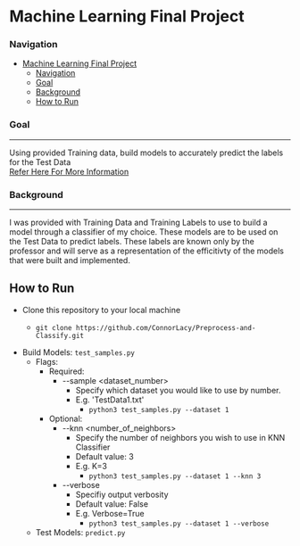 # Machine Learning Final Project
### Navigation
- [Machine Learning Final Project](#machine-learning-final-project)
    - [Navigation](#navigation)
    - [Goal](#goal)
    - [Background](#background)
  - [How to Run](#how-to-run)
### Goal 
***
Using provided Training data, build models to accurately predict the labels for the Test Data  
[Refer Here For More Information](ProblemStatement.md)
### Background
***
I was provided with Training Data and Training Labels to use to build a model through a classifier of my choice. These models are to be used on the Test Data to predict labels. These labels are known only by the professor and will serve as a representation of the efficitivty of the models that were built and implemented.

## How to Run
- Clone this repository to your local machine
  - <pre><code>git clone https://github.com/ConnorLacy/Preprocess-and-Classify.git</code></pre>
- Build Models: `test_samples.py`
  - Flags:
    - Required:
      - --sample &lt;dataset_number&gt;
        - Specify which dataset you would like to use by number.
        - E.g. 'TestData1.txt'
          - `python3 test_samples.py --dataset 1`
    - Optional:
      - --knn &lt;number_of_neighbors&gt;
        - Specify the number of neighbors you wish to use in KNN Classifier
        - Default value: 3
        - E.g. K=3
          - `python3 test_samples.py --dataset 1 --knn 3`
      - --verbose
        - Specifiy output verbosity
        - Default value: False
        - E.g. Verbose=True
          - `python3 test_samples.py --dataset 1 --verbose`
  - Test Models: `predict.py`
